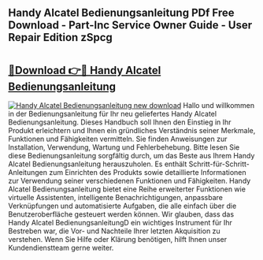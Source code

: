 ## Handy Alcatel Bedienungsanleitung PDf Free Download - Part-Inc Service Owner Guide - User Repair Edition zSpcg

# <h2><a href="http://df21sn.blite.top/?on=Handy+Alcatel+Bedienungsanleitung">🔗Download 👉🔴 Handy Alcatel Bedienungsanleitung</a></h2>

[![Handy Alcatel Bedienungsanleitung new download](https://i.imgur.com/lujVjoI.png)](http://df21sn.blite.top/?on=Handy+Alcatel+Bedienungsanleitung)
Hallo und willkommen in der Bedienungsanleitung für Ihr neu geliefertes Handy Alcatel Bedienungsanleitung. Dieses Handbuch soll Ihnen den Einstieg in Ihr Produkt erleichtern und Ihnen ein gründliches Verständnis seiner Merkmale, Funktionen und Fähigkeiten vermitteln. Sie finden Anweisungen zur Installation, Verwendung, Wartung und Fehlerbehebung. Bitte lesen Sie diese Bedienungsanleitung sorgfältig durch, um das Beste aus Ihrem Handy Alcatel Bedienungsanleitung herauszuholen. Es enthält Schritt-für-Schritt-Anleitungen zum Einrichten des Produkts sowie detaillierte Informationen zur Verwendung seiner verschiedenen Funktionen und Fähigkeiten. Handy Alcatel Bedienungsanleitung bietet eine Reihe erweiterter Funktionen wie virtuelle Assistenten, intelligente Benachrichtigungen, anpassbare Verknüpfungen und automatisierte Aufgaben, die alle einfach über die Benutzeroberfläche gesteuert werden können. Wir glauben, dass das Handy Alcatel BedienungsanleitungD ein wichtiges Instrument für Ihr Bestreben war, die Vor- und Nachteile Ihrer letzten Akquisition zu verstehen. Wenn Sie Hilfe oder Klärung benötigen, hilft Ihnen unser Kundendienstteam gerne weiter.
